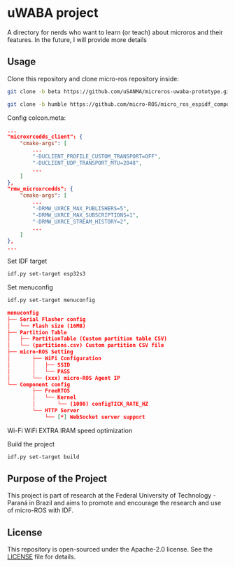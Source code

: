 # uWABA project

A directory for nerds who want to learn (or teach) about microros and their features. In the future, I will provide more details

## Usage

Clone this repository and clone micro-ros repository inside:

```bash
git clone -b beta https://github.com/uSANMA/microros-uwaba-prototype.git
```

```bash
git clone -b humble https://github.com/micro-ROS/micro_ros_espidf_component.git
```

Config colcon.meta:

```json
...
"microxrcedds_client": {
    "cmake-args": [
        ...
        "-DUCLIENT_PROFILE_CUSTOM_TRANSPORT=OFF",
        "-DUCLIENT_UDP_TRANSPORT_MTU=2048",
        ...
    ]
},
"rmw_microxrcedds": {
    "cmake-args": [
        ...
        "-DRMW_UXRCE_MAX_PUBLISHERS=5",
        "-DRMW_UXRCE_MAX_SUBSCRIPTIONS=1",
        "-DRMW_UXRCE_STREAM_HISTORY=2",
        ...
    ]
},
...
```

Set IDF target
```bash
idf.py set-target esp32s3
```

Set menuconfig
```bash
idf.py set-target menuconfig
```
```json
menuconfig
├── Serial Flasher config
│   └── Flash size (16MB)
├── Partition Table
│   ├── PartitionTable (Custom partition table CSV)
│   └── (partitions.csv) Custom partition CSV file
├── micro-ROS Setting
│       ├── WiFi Configuration
│       │   ├── SSID
│       │   └── PASS
│       └── (xxx) micro-ROS Agent IP
└── Component config
        ├── FreeRTOS
        │   └── Kernel
        │       └── (1000) configTICK_RATE_HZ
        └── HTTP Server
            └── [*] WebSocket server support
```

Wi-Fi
    WiFi EXTRA IRAM speed optimization

Build the project
```bash
idf.py set-target build
```

## Purpose of the Project


This project is part of research at the Federal University of Technology - Paraná in Brazil and aims to promote and encourage the research and use of micro-ROS with IDF.

## License

This repository is open-sourced under the Apache-2.0 license. See the [LICENSE](LICENSE) file for details.
